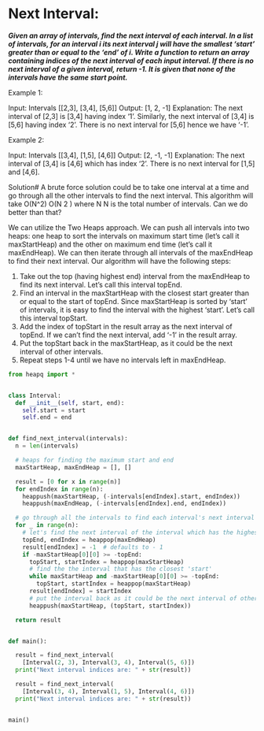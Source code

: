 # Next Interval:

***Given an array of intervals, find the next interval of each interval. In a list of intervals, for an interval i its next interval j will have the smallest ‘start’ greater than or equal to the ‘end’ of i.
Write a function to return an array containing indices of the next interval of each input interval. If there is no next interval of a given interval, return -1. It is given that none of the intervals have the same start point.***

Example 1:

Input: Intervals [[2,3], [3,4], [5,6]]
Output: [1, 2, -1]
Explanation: The next interval of [2,3] is [3,4] having index ‘1’. Similarly, the next interval of [3,4] is [5,6] having index ‘2’. There is no next interval for [5,6] hence we have ‘-1’.

Example 2:

Input: Intervals [[3,4], [1,5], [4,6]]
Output: [2, -1, -1]
Explanation: The next interval of [3,4] is [4,6] which has index ‘2’. There is no next interval for [1,5] and [4,6].

Solution#
A brute force solution could be to take one interval at a time and go through all the other intervals to find the next interval. This algorithm will take O(N^2)
O(N 
2
 )
 where N
N
 is the total number of intervals. Can we do better than that?

We can utilize the Two Heaps approach. We can push all intervals into two heaps: one heap to sort the intervals on maximum start time (let’s call it maxStartHeap) and the other on maximum end time (let’s call it maxEndHeap). We can then iterate through all intervals of the maxEndHeap to find their next interval. Our algorithm will have the following steps:

1. Take out the top (having highest end) interval from the maxEndHeap to find its next interval. Let’s call this interval topEnd.
2. Find an interval in the maxStartHeap with the closest start greater than or equal to the start of topEnd. Since maxStartHeap is sorted by ‘start’ of intervals, it is easy to find the interval with the highest ‘start’. Let’s call this interval topStart.
3. Add the index of topStart in the result array as the next interval of topEnd. If we can’t find the next interval, add ‘-1’ in the result array.
4. Put the topStart back in the maxStartHeap, as it could be the next interval of other intervals.
5. Repeat steps 1-4 until we have no intervals left in maxEndHeap.

```python
from heapq import *


class Interval:
  def __init__(self, start, end):
    self.start = start
    self.end = end


def find_next_interval(intervals):
  n = len(intervals)

  # heaps for finding the maximum start and end
  maxStartHeap, maxEndHeap = [], []

  result = [0 for x in range(n)]
  for endIndex in range(n):
    heappush(maxStartHeap, (-intervals[endIndex].start, endIndex))
    heappush(maxEndHeap, (-intervals[endIndex].end, endIndex))

  # go through all the intervals to find each interval's next interval
  for _ in range(n):
    # let's find the next interval of the interval which has the highest 'end'
    topEnd, endIndex = heappop(maxEndHeap)
    result[endIndex] = -1  # defaults to - 1
    if -maxStartHeap[0][0] >= -topEnd:
      topStart, startIndex = heappop(maxStartHeap)
      # find the the interval that has the closest 'start'
      while maxStartHeap and -maxStartHeap[0][0] >= -topEnd:
        topStart, startIndex = heappop(maxStartHeap)
      result[endIndex] = startIndex
      # put the interval back as it could be the next interval of other intervals
      heappush(maxStartHeap, (topStart, startIndex))

  return result


def main():

  result = find_next_interval(
    [Interval(2, 3), Interval(3, 4), Interval(5, 6)])
  print("Next interval indices are: " + str(result))

  result = find_next_interval(
    [Interval(3, 4), Interval(1, 5), Interval(4, 6)])
  print("Next interval indices are: " + str(result))


main()
```
